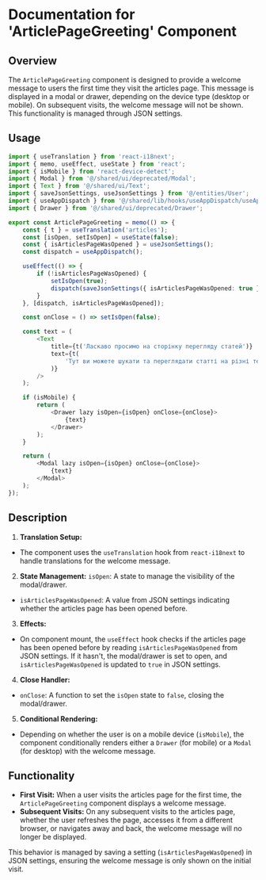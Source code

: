 # Documentation for 'ArticlePageGreeting' Component

## Overview
The `ArticlePageGreeting` component is designed to provide a welcome message to users the first time they visit the articles page. This message is displayed in a modal or drawer, depending on the device type (desktop or mobile). On subsequent visits, the welcome message will not be shown. This functionality is managed through JSON settings.


## Usage
```typescript jsx
import { useTranslation } from 'react-i18next';
import { memo, useEffect, useState } from 'react';
import { isMobile } from 'react-device-detect';
import { Modal } from '@/shared/ui/deprecated/Modal';
import { Text } from '@/shared/ui/Text';
import { saveJsonSettings, useJsonSettings } from '@/entities/User';
import { useAppDispatch } from '@/shared/lib/hooks/useAppDispatch/useAppDispatch';
import { Drawer } from '@/shared/ui/deprecated/Drawer';

export const ArticlePageGreeting = memo(() => {
    const { t } = useTranslation('articles');
    const [isOpen, setIsOpen] = useState(false);
    const { isArticlesPageWasOpened } = useJsonSettings();
    const dispatch = useAppDispatch();

    useEffect(() => {
        if (!isArticlesPageWasOpened) {
            setIsOpen(true);
            dispatch(saveJsonSettings({ isArticlesPageWasOpened: true }));
        }
    }, [dispatch, isArticlesPageWasOpened]);

    const onClose = () => setIsOpen(false);

    const text = (
        <Text
            title={t('Ласкаво просимо на сторінку перегляду статей')}
            text={t(
                'Тут ви можете шукати та переглядати статті на різні теми',
            )}
        />
    );

    if (isMobile) {
        return (
            <Drawer lazy isOpen={isOpen} onClose={onClose}>
                {text}
            </Drawer>
        );
    }

    return (
        <Modal lazy isOpen={isOpen} onClose={onClose}>
            {text}
        </Modal>
    );
});
```
## Description
1. **Translation Setup:**
- The component uses the `useTranslation` hook from `react-i18next` to handle translations for the welcome message.
2. **State Management:**
`isOpen`: A state to manage the visibility of the modal/drawer.
- `isArticlesPageWasOpened`: A value from JSON settings indicating whether the articles page has been opened before.
3. **Effects:**
- On component mount, the `useEffect` hook checks if the articles page has been opened before by reading `isArticlesPageWasOpened` from JSON settings. If it hasn't, the modal/drawer is set to open, and `isArticlesPageWasOpened` is updated to `true` in JSON settings.
4. **Close Handler:**
- `onClose`: A function to set the `isOpen` state to `false`, closing the modal/drawer.
5. **Conditional Rendering:**
- Depending on whether the user is on a mobile device (`isMobile`), the component conditionally renders either a `Drawer` (for mobile) or a `Modal` (for desktop) with the welcome message.

## Functionality
- **First Visit:** When a user visits the articles page for the first time, the `ArticlePageGreeting` component displays a welcome message.
- **Subsequent Visits:** On any subsequent visits to the articles page, whether the user refreshes the page, accesses it from a different browser, or navigates away and back, the welcome message will no longer be displayed.

This behavior is managed by saving a setting (`isArticlesPageWasOpened`) in JSON settings, ensuring the welcome message is only shown on the initial visit.
